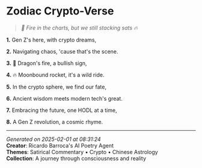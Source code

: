 # Zodiac Crypto-Verse

> *🐉 Fire in the charts, but we still stacking sats 🔥*

**1.** Gen Z's here, with crypto dreams,


**2.** Navigating chaos, 'cause that's the scene.


**3.** 🐉 Dragon's fire, a bullish sign,


**4.** 🔥 Moonbound rocket, it's a wild ride.


**5.** In the crypto sphere, we find our fate,


**6.** Ancient wisdom meets modern tech's great.


**7.** Embracing the future, one HODL at a time,


**8.** A Gen Z revolution, a cosmic rhyme.



---

*Generated on 2025-02-01 at 08:31:24*  
**Creator**: Ricardo Barroca's AI Poetry Agent  
**Themes**: Satirical Commentary • Crypto • Chinese Astrology  
**Collection**: A journey through consciousness and reality